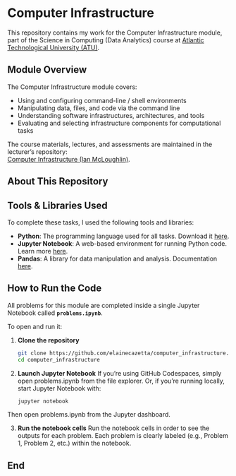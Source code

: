 # Computer Infrastructure

This repository contains my work for the Computer Infrastructure module, part of the Science in Computing (Data Analytics) course at [Atlantic Technological University (ATU)](https://www.atu.ie/).

## Module Overview

The Computer Infrastructure module covers:

- Using and configuring command-line / shell environments  
- Manipulating data, files, and code via the command line  
- Understanding software infrastructures, architectures, and tools  
- Evaluating and selecting infrastructure components for computational tasks 

The course materials, lectures, and assessments are maintained in the lecturer’s repository:  
[Computer Infrastructure (Ian McLoughlin)](https://github.com/ianmcloughlin/computer-infrastructure).

## About This Repository



## Tools & Libraries Used

To complete these tasks, I used the following tools and libraries:

- **Python**: The programming language used for all tasks. Download it [here](https://www.python.org/downloads/).  
- **Jupyter Notebook**: A web-based environment for running Python code. Learn more [here](https://jupyter.org/).  
- **Pandas**: A library for data manipulation and analysis. Documentation [here](https://pandas.pydata.org/docs/).

## How to Run the Code  

All problems for this module are completed inside a single Jupyter Notebook called **`problems.ipynb`**. 

To open and run it: 

1. **Clone the repository**  
   ```bash
   git clone https://github.com/elainecazetta/computer_infrastructure.git
   cd computer_infrastructure
   ```  
2. **Launch Jupyter Notebook**
If you’re using GitHub Codespaces, simply open problems.ipynb from the file explorer.
Or, if you’re running locally, start Jupyter Notebook with:  
   ```bash
   jupyter notebook
   ```
Then open problems.ipynb from the Jupyter dashboard.

3. **Run the notebook cells**
Run the notebook cells in order to see the outputs for each problem.
Each problem is clearly labeled (e.g., Problem 1, Problem 2, etc.) within the notebook.

## End
